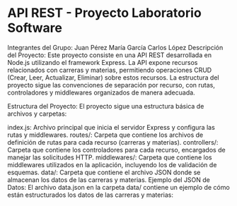 # API REST - Proyecto Laboratorio Software
Integrantes del Grupo:
Juan Pérez
María García
Carlos López
Descripción del Proyecto:
Este proyecto consiste en una API REST desarrollada en Node.js utilizando el framework Express. La API expone recursos relacionados con carreras y materias, permitiendo operaciones CRUD (Crear, Leer, Actualizar, Eliminar) sobre estos recursos. La estructura del proyecto sigue las convenciones de separación por recurso, con rutas, controladores y middlewares organizados de manera adecuada.

Estructura del Proyecto:
El proyecto sigue una estructura básica de archivos y carpetas:

index.js: Archivo principal que inicia el servidor Express y configura las rutas y middlewares.
routes/: Carpeta que contiene los archivos de definición de rutas para cada recurso (carreras y materias).
controllers/: Carpeta que contiene los controladores para cada recurso, encargados de manejar las solicitudes HTTP.
middlewares/: Carpeta que contiene los middlewares utilizados en la aplicación, incluyendo los de validación de esquemas.
data/: Carpeta que contiene el archivo JSON donde se almacenan los datos de las carreras y materias.
Ejemplo del JSON de Datos:
El archivo data.json en la carpeta data/ contiene un ejemplo de cómo están estructurados los datos de las carreras y materias:
